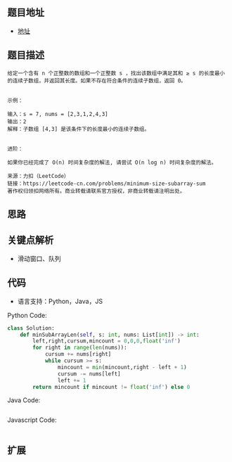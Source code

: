 ## 题目地址

- [地址](https://leetcode-cn.com/problems/minimum-size-subarray-sum/)

## 题目描述

```
给定一个含有 n 个正整数的数组和一个正整数 s ，找出该数组中满足其和 ≥ s 的长度最小的连续子数组，并返回其长度。如果不存在符合条件的连续子数组，返回 0。


示例：

输入：s = 7, nums = [2,3,1,2,4,3]
输出：2
解释：子数组 [4,3] 是该条件下的长度最小的连续子数组。
 

进阶：

如果你已经完成了 O(n) 时间复杂度的解法, 请尝试 O(n log n) 时间复杂度的解法。

来源：力扣（LeetCode）
链接：https://leetcode-cn.com/problems/minimum-size-subarray-sum
著作权归领扣网络所有。商业转载请联系官方授权，非商业转载请注明出处。
```

## 思路

## 关键点解析

- 滑动窗口、队列

## 代码

- 语言支持：Python，Java，JS

Python Code:

```python
class Solution:
    def minSubArrayLen(self, s: int, nums: List[int]) -> int:
        left,right,cursum,mincount = 0,0,0,float('inf')
        for right in range(len(nums)):
            cursum += nums[right]
            while cursum >= s:
                mincount = min(mincount,right - left + 1)
                cursum -= nums[left]
                left += 1
        return mincount if mincount != float('inf') else 0 

```

Java Code:

```java

```

Javascript Code:

```js

```

## 扩展
